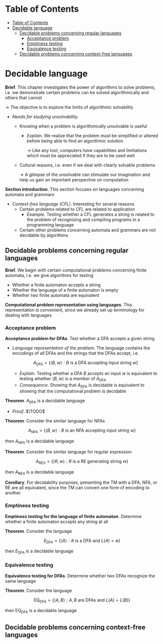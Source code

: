 <!-- TOC titleSize:1 tabSpaces:2 depthFrom:1 depthTo:6 withLinks:1 updateOnSave:1 orderedList:0 skip:0 title:1 charForUnorderedList:* -->
# Table of Contents
- [Table of Contents](#table-of-contents)
- [Decidable language](#decidable-language)
  - [Decidable problems concerning regular languages](#decidable-problems-concerning-regular-languages)
    - [Acceptance problem](#acceptance-problem)
    - [Emptiness testing](#emptiness-testing)
    - [Equivalence testing](#equivalence-testing)
  - [Decidable problems concerning context-free languages](#decidable-problems-concerning-context-free-languages)
<!-- /TOC -->

# Decidable language
**Brief**. This chapter investigates the power of algorithms to solve problems, i.e. we demonstrate certain problems can be solved algorithmically and others that cannot

$\to$ The objective is to explore the limits of algorithmic solvability
* *Needs for studying unsolvability*.
    * Knowing when a problem is algorithmically unsolvable is useful
        * *Explain*. We realize that the problem must be simplified or altered before being able to find an algorithmic solution

            $\to$ Like any tool, computers have capabilities and limitations which must be appreciated if they are to be used well
    * Cultural reasons, i.e. even if we deal with clearly solvable problems

        $\to$ A glimpse of the unsolvable can stimulate our imagination and help us gain an important perspective on computation

**Section introduction**. This section focuses on languages concerning automata and grammars
* *Context-free language (CFL)*. Interesting for several reasons
    * Certain problems related to CFL are related to application
        * *Example*. Testing whether a CFL generates a string is related to the problem of recognizing and compiling programs in a programming language
    * Certain other problems concerning automata and grammars are not decidable by algorithms

## Decidable problems concerning regular languages
**Brief**. We begin with certain computational problems concerning finite automata, i.e. we give algorithms for testing 
* Whether a finite automaton accepts a string
* Whether the language of a finite automaton is empty
* Whether two finite automata are equivalent

**Computational problem representation using languages**. This representation is convenient, since we already set up terminology for dealing with languages

### Acceptance problem
**Acceptance problem for DFAs**. Test whether a DFA accepts a given string
* *Language representation of the problem*. The language contains the encodings of all DFAs and the strings that the DFAs accept, i.e.

    $$A_\text{DFA}=\{\langle B,w\rangle:B\text{ is a DFA accepting input string }w\}$$

    * *Explain*. Testing whether a DFA $B$ accepts an input $w$ is equivalent to testing whether $\langle B,w\rangle$ is a member of $A_\text{DFA}$
    * *Consequence*. Showing that $A_\text{DFA}$ is decidable is equivalent to showing that the computational problem is decidable

**Theorem**. $A_\text{DFA}$ is a decidable language
* *Proof*. $\TODO$

**Theorem**. Consider the similar language for NFAs

$$A_\text{NFA}=\{\langle B,w\rangle:B\text{ is an NFA accepting input string }w\}$$

then $A_\text{NFA}$ is a decidable language

**Theorem**. Consider the similar language for regular expression

$$A_\text{REX}=\{\langle R,w\rangle:R\text{ is a RE generating string }w\}$$

then $A_\text{REX}$ is a decidable language

**Corollary**. For decidability purposes, presenting the TM with a DFA, NFA, or RE are all equivalent, since the TM can convert one form of encoding to another

### Emptiness testing
**Emptiness testing for the language of finite automaton**. Determine whether a finite automaton accepts any string at all

**Theorem**. Consider the language

$$E_\text{DFA}=\{\langle A\rangle:A\text{ is a DFA and }L(A)=\emptyset\}$$

then $E_\text{DFA}$ is a decidable language

### Equivalence testing
**Equivalence testing for DFAs**. Determine whether two DFAs recognize the same language

**Theorem**. Consider the language

$$\text{EQ}_\text{DFA}=\{\langle A,B\rangle:A,B\text{ are DFAs and }L(A)=L(B)\}$$

then $\text{EQ}_\text{DFA}$ is a decidable language

## Decidable problems concerning context-free languages